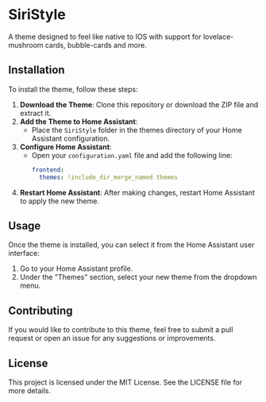 # SiriStyle

A theme designed to feel like native to IOS with support for lovelace-mushroom cards, bubble-cards and more.

## Installation

To install the theme, follow these steps:

1. **Download the Theme**: Clone this repository or download the ZIP file and extract it.
2. **Add the Theme to Home Assistant**:
   - Place the `SiriStyle` folder in the themes directory of your Home Assistant configuration.
3. **Configure Home Assistant**:
   - Open your `configuration.yaml` file and add the following line:
     ```yaml
     frontend:
       themes: !include_dir_merge_named themes
     ```
4. **Restart Home Assistant**: After making changes, restart Home Assistant to apply the new theme.

## Usage

Once the theme is installed, you can select it from the Home Assistant user interface:

1. Go to your Home Assistant profile.
2. Under the "Themes" section, select your new theme from the dropdown menu.

## Contributing

If you would like to contribute to this theme, feel free to submit a pull request or open an issue for any suggestions or improvements.

## License

This project is licensed under the MIT License. See the LICENSE file for more details.